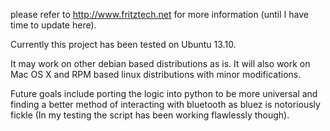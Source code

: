 please refer to http://www.fritztech.net for more information (until I have time to update here).

Currently this project has been tested on Ubuntu 13.10.

It may work on other debian based distributions as is. It will also work on Mac OS X and RPM based linux distributions with minor modifications.

Future goals include porting the logic into python to be more universal and finding a better method of interacting with bluetooth as bluez is notoriously fickle (In my testing the script has been working flawlessly though).
